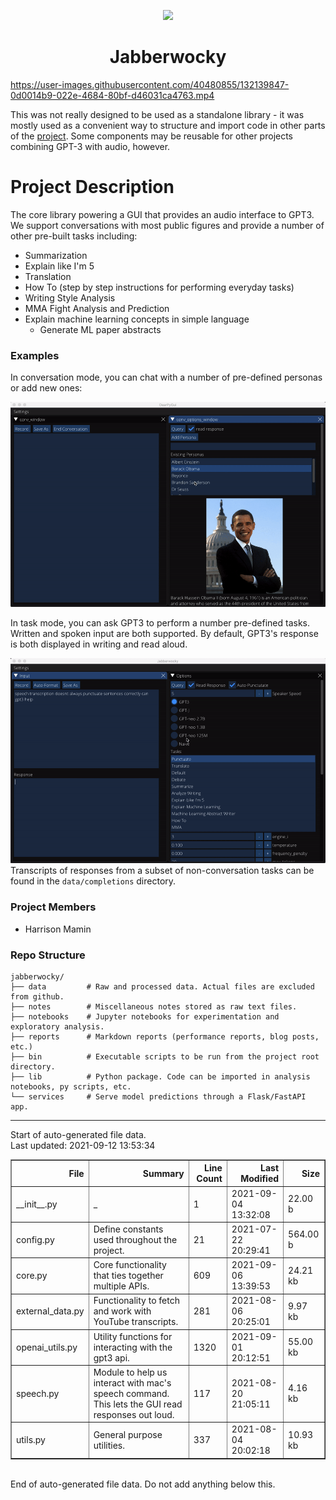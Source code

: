 <p align='center'>
<img src='https://github.com/hdmamin/jabberwocky/raw/347e1514769264219393abf8a62b1a808cb70421/data/icons/icon.png' height='100'>
<h1 align='center'>Jabberwocky</h1>
</p>

https://user-images.githubusercontent.com/40480855/132139847-0d0014b9-022e-4684-80bf-d46031ca4763.mp4

This was not really designed to be used as a standalone library - it was mostly used as a convenient way to structure and import code in other parts of the [project](https://github.com/hdmamin/jabberwocky). Some components may be reusable for other projects combining GPT-3 with audio, however.

# Project Description
The core library powering a GUI that provides an audio interface to GPT3. We support conversations with most public figures and provide a number of other pre-built tasks including:
- Summarization
- Explain like I'm 5
- Translation
- How To (step by step instructions for performing everyday tasks)
- Writing Style Analysis
- MMA Fight Analysis and Prediction
- Explain machine learning concepts in simple language
    - Generate ML paper abstracts

### Examples

In conversation mode, you can chat with a number of pre-defined personas or add new ones:

![](https://github.com/hdmamin/jabberwocky/raw/347e1514769264219393abf8a62b1a808cb70421/data/clips/demo/add_persona.gif)

In task mode, you can ask GPT3 to perform a number pre-defined tasks. Written and spoken input are both supported. By default, GPT3's response is both displayed in writing and read aloud.

![](https://github.com/hdmamin/jabberwocky/raw/c48600f88d8127911c96de138ce09f6ef97377eb/data/clips/demo/punctuation.gif)
Transcripts of responses from a subset of non-conversation tasks can be found in the `data/completions` directory.

### Project Members
* Harrison Mamin

### Repo Structure
```
jabberwocky/
├── data         # Raw and processed data. Actual files are excluded from github.
├── notes        # Miscellaneous notes stored as raw text files.
├── notebooks    # Jupyter notebooks for experimentation and exploratory analysis.
├── reports      # Markdown reports (performance reports, blog posts, etc.)
├── bin          # Executable scripts to be run from the project root directory.
├── lib          # Python package. Code can be imported in analysis notebooks, py scripts, etc.
└── services     # Serve model predictions through a Flask/FastAPI app.
```

---
Start of auto-generated file data.<br/>Last updated: 2021-09-12 13:53:34

<table border="1" class="dataframe">
  <thead>
    <tr style="text-align: right;">
      <th>File</th>
      <th>Summary</th>
      <th>Line Count</th>
      <th>Last Modified</th>
      <th>Size</th>
    </tr>
  </thead>
  <tbody>
    <tr>
      <td>__init__.py</td>
      <td>_</td>
      <td>1</td>
      <td>2021-09-04 13:32:08</td>
      <td>22.00 b</td>
    </tr>
    <tr>
      <td>config.py</td>
      <td>Define constants used throughout the project.</td>
      <td>21</td>
      <td>2021-07-22 20:29:41</td>
      <td>564.00 b</td>
    </tr>
    <tr>
      <td>core.py</td>
      <td>Core functionality that ties together multiple APIs.</td>
      <td>609</td>
      <td>2021-09-06 13:39:53</td>
      <td>24.21 kb</td>
    </tr>
    <tr>
      <td>external_data.py</td>
      <td>Functionality to fetch and work with YouTube transcripts.</td>
      <td>281</td>
      <td>2021-08-06 20:25:01</td>
      <td>9.97 kb</td>
    </tr>
    <tr>
      <td>openai_utils.py</td>
      <td>Utility functions for interacting with the gpt3 api.</td>
      <td>1320</td>
      <td>2021-09-01 20:12:51</td>
      <td>55.00 kb</td>
    </tr>
    <tr>
      <td>speech.py</td>
      <td>Module to help us interact with mac's speech command. This lets the GUI read<br/>responses out loud.</td>
      <td>117</td>
      <td>2021-08-20 21:05:11</td>
      <td>4.16 kb</td>
    </tr>
    <tr>
      <td>utils.py</td>
      <td>General purpose utilities.</td>
      <td>337</td>
      <td>2021-08-04 20:02:18</td>
      <td>10.93 kb</td>
    </tr>
  </tbody>
</table>
<br/>End of auto-generated file data. Do not add anything below this.

